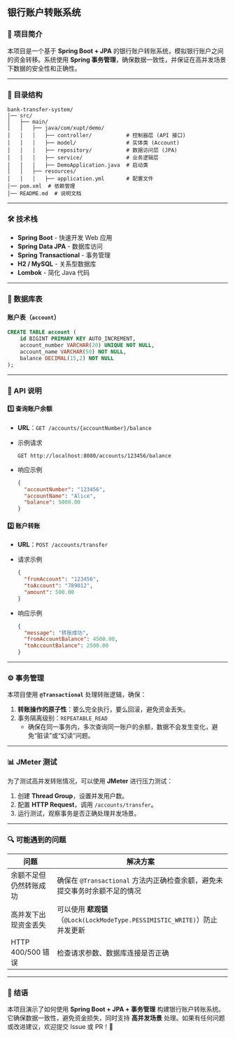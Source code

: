 ## **银行账户转账系统**

### **📌 项目简介**

本项目是一个基于 **Spring Boot + JPA** 的银行账户转账系统，模拟银行账户之间的资金转移。系统使用 **Spring 事务管理**，确保数据一致性，并保证在高并发场景下数据的安全性和正确性。

------

### **📂 目录结构**

```
bank-transfer-system/
│── src/
│   ├── main/
│   │   ├── java/com/xupt/demo/
│   │   │   ├── controller/           # 控制器层 (API 接口)
│   │   │   ├── model/                # 实体类 (Account)
│   │   │   ├── repository/           # 数据访问层 (JPA)
│   │   │   ├── service/              # 业务逻辑层
│   │   │   ├── DemoApplication.java  # 启动类
│   │   ├── resources/
│   │   │   ├── application.yml       # 配置文件
│── pom.xml  # 依赖管理
│── README.md  # 说明文档
```

------

### **🛠️ 技术栈**

- **Spring Boot** - 快速开发 Web 应用
- **Spring Data JPA** - 数据库访问
- **Spring Transactional** - 事务管理
- **H2 / MySQL** - 关系型数据库
- **Lombok** - 简化 Java 代码

------

### **💾 数据库表**

#### **账户表（`account`）**

```sql
CREATE TABLE account (
    id BIGINT PRIMARY KEY AUTO_INCREMENT,
    account_number VARCHAR(20) UNIQUE NOT NULL,
    account_name VARCHAR(50) NOT NULL,
    balance DECIMAL(15,2) NOT NULL
);
```

------

### **📜 API 说明**

#### **1️⃣ 查询账户余额**

- **URL**：`GET /accounts/{accountNumber}/balance`

- 示例请求

  ```http
  GET http://localhost:8080/accounts/123456/balance
  ```

- 响应示例

  ```json
  {
    "accountNumber": "123456",
    "accountName": "Alice",
    "balance": 5000.00
  }
  ```

#### **2️⃣ 账户转账**

- **URL**：`POST /accounts/transfer`

- 请求示例

  ```json
  {
    "fromAccount": "123456",
    "toAccount": "789012",
    "amount": 500.00
  }
  ```

- 响应示例

  ```json
  {
    "message": "转账成功",
    "fromAccountBalance": 4500.00,
    "toAccountBalance": 2500.00
  }
  ```

------

### **⚙️ 事务管理**

本项目使用 **`@Transactional`** 处理转账逻辑，确保：

1. **转账操作的原子性**：要么完全执行，要么回滚，避免资金丢失。
2. 事务隔离级别：`REPEATABLE_READ`
    - 确保在同一事务内，多次查询同一账户的余额，数据不会发生变化，避免“脏读”或“幻读”问题。

------

### **📊 JMeter 测试**

为了测试高并发转账情况，可以使用 **JMeter** 进行压力测试：

1. 创建 **Thread Group**，设置并发用户数。
2. 配置 **HTTP Request**，调用 `/accounts/transfer`。
3. 运行测试，观察事务是否正确处理并发场景。

------

### **🔍 可能遇到的问题**

| 问题                   | 解决方案                                                     |
| ---------------------- | ------------------------------------------------------------ |
| 余额不足但仍然转账成功 | 确保在 `@Transactional` 方法内正确检查余额，避免未提交事务时余额不足的情况 |
| 高并发下出现资金丢失   | 可以使用 **悲观锁**（`@Lock(LockModeType.PESSIMISTIC_WRITE)`）防止并发更新 |
| HTTP 400/500 错误      | 检查请求参数、数据库连接是否正确                             |

------

### **📜 结语**

本项目演示了如何使用 **Spring Boot + JPA + 事务管理** 构建银行账户转账系统。它确保数据一致性，避免资金损失，同时支持 **高并发场景** 处理。如果有任何问题或改进建议，欢迎提交 Issue 或 PR！🚀